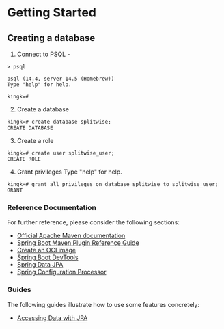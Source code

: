 # Getting Started

## Creating a database

1. Connect to PSQL -
```
> psql

psql (14.4, server 14.5 (Homebrew))
Type "help" for help.

kingk=#
```
2. Create a database
```
kingk=# create database splitwise;
CREATE DATABASE
```

3. Create a role
```
kingk=# create user splitwise_user;
CREATE ROLE
```

4. Grant privileges
   Type "help" for help.
```
kingk=# grant all privileges on database splitwise to splitwise_user;
GRANT
```

### Reference Documentation

For further reference, please consider the following sections:

* [Official Apache Maven documentation](https://maven.apache.org/guides/index.html)
* [Spring Boot Maven Plugin Reference Guide](https://docs.spring.io/spring-boot/docs/2.7.5/maven-plugin/reference/html/)
* [Create an OCI image](https://docs.spring.io/spring-boot/docs/2.7.5/maven-plugin/reference/html/#build-image)
* [Spring Boot DevTools](https://docs.spring.io/spring-boot/docs/2.7.5/reference/htmlsingle/#using.devtools)
* [Spring Data JPA](https://docs.spring.io/spring-boot/docs/2.7.5/reference/htmlsingle/#data.sql.jpa-and-spring-data)
* [Spring Configuration Processor](https://docs.spring.io/spring-boot/docs/2.7.5/reference/htmlsingle/#appendix.configuration-metadata.annotation-processor)

### Guides

The following guides illustrate how to use some features concretely:

* [Accessing Data with JPA](https://spring.io/guides/gs/accessing-data-jpa/)

